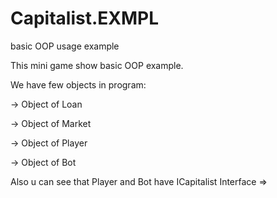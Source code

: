 # Capitalist.EXMPL
basic OOP usage example

This mini game show basic OOP example.

We have few objects in program:

-> Object of Loan

-> Object of Market

-> Object of Player

-> Object of Bot

Also u can see that Player and Bot have ICapitalist Interface => 
